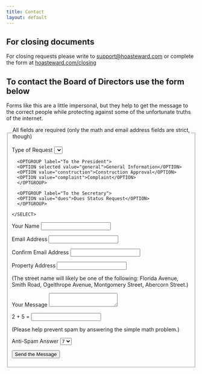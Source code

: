 ```yaml
---
title: Contact
layout: default
---
```


<h2>For closing documents</h2>
<p>For closing requests please write to <a href="mailto:support@hoasteward.com">support@hoasteward.com</a> or complete the form at <a href="http://hoasteward.com/closing">hoasteward.com/closing</a><p>

<h2>To contact the Board of Directors use the form below</h2>

<p>
  Forms like this are a little impersonal, but they help to 
  get the message to the correct people while protecting 
  against some of the unfortunate truths of the internet.
</p>

<form method="POST" action="mailto:edthedev@gmail.com" enctype="text/plain">
<!-- <form method="POST" action="mailto:secretary@savannahgreenurbana.org">
-->
  <fieldset>
  <legend>
   All fields are required (only the math and email address fields are strict, though)
  </legend>

  <p>
    <label for="request-type">
    Type of Request
    </label>
    <SELECT size="1" name="request-type">

      <OPTGROUP label="To the President">
      <OPTION selected value="general">General Information</OPTION>
      <OPTION value="construction">Construction Approval</OPTION>
      <OPTION value="complaint">Complaint</OPTION>
      </OPTGROUP>

      <OPTGROUP label="To the Secretary">
      <OPTION value="dues">Dues Status Request</OPTION>
      </OPTGROUP>

    </SELECT>
  </p>


  <p>
    <label for="name">
      Your Name
    </label>
    <input class="input-text" type="text" name="name" />
  </p>


  <p>
    <label for="email">
    Email Address
    </label>
    <input class="input-text" type="text" name="email" />
  </p>


  <p>
    <label for="email2">
    Confirm Email Address
    </label>
    <input class="input-text" type="text" name="email2" />
  </p>


  <p>
    <label for="property">
    Property Address
    </label>
    <input class="input-text" type="text" name="property" />
  </p>


  <p class="explanatory-text">
    (The street name will likely be one of the following:
    Florida Avenue,
    Smith Road,
    Ogelthrope Avenue,
    Montgomery Street,
    Abercorn Street.)
  </p>


  <p>
    <label for="message">
    Your Message
    </label>
    <textarea class="input-text" name="message"></textarea>
  </p>

  <p>
    <label for="anti-spam">
    2 + 5 =
    </label>
    <input class="input-text" type="text" name="anti-spam" />
  </p>

  <p class="explanatory-text">
    (Please help prevent spam by answering the simple math problem.)
  </p>

  <p class=hidden>
    <label for="anti-spam-answer">
    Anti-Spam Answer
    </label>
    <select size="1" name="anti-spam-answer">
      <option selected value="7">7</option>
    </select>
  </p>


  <p>
    <input class="submit" type="submit" value="Send the Message">
  </p>


  </fieldset>
</form>

